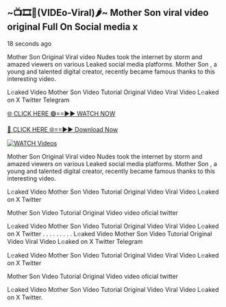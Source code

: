 ## ~📺🎞️👙(VIDEo-Viral)🌶~ Mother Son    viral video original Full On Social media x 

18 seconds ago

Mother Son    Original Viral video Nudes took the internet by storm and amazed viewers on various Leaked social media platforms. Mother Son   , a young and talented digital creator, recently became famous thanks to this interesting video.

L𝚎aked Video Mother Son    Video Tutorial Original Video Viral Video L𝚎aked on X Twitter Telegram

[🌐 CLICK HERE 🟢==►► WATCH NOW](https://cutt.ly/0rtR8jlR)

[🔴 CLICK HERE 🌐==►► Download Now](https://cutt.ly/SrtR4cwq)

[![WATCH Videos](https://i.imgur.com/dJHk4Zq.gif)](https://cutt.ly/0rtR8jlR)

Mother Son    Original Viral video Nudes took the internet by storm and amazed viewers on various Leaked social media platforms. Mother Son    , a young and talented digital creator, recently became famous thanks to this interesting video.

L𝚎aked Video Mother Son    Video Tutorial Original Video Viral Video L𝚎aked on X Twitter

Mother Son    Video Tutorial Original Video video oficial twitter

L𝚎aked Video Mother Son    Video Tutorial Original Video Viral Video L𝚎aked on X Twitter
. . . . . . . . . L𝚎aked Video Mother Son    Video Tutorial Original Video Viral Video L𝚎aked on X Twitter Telegram

L𝚎aked Video Mother Son    Video Tutorial Original Video Viral Video L𝚎aked on X Twitter

Mother Son     Video Tutorial Original Video video oficial twitter

L𝚎aked Video Mother Son     Video Tutorial Original Video Viral Video L𝚎aked on X Twitter.
